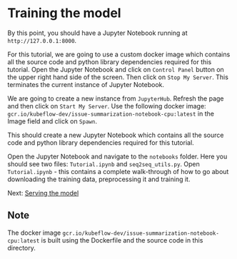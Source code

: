 # Training the model

By this point, you should have a Jupyter Notebook running at `http://127.0.0.1:8000`.

For this tutorial, we are going to use a custom docker image which contains all the source code and python library dependencies required for this tutorial. Open the Jupyter Notebook and click on `Control Panel` button on the upper right hand side of the screen. Then click on `Stop My Server`. This terminates the current instance of Jupyter Notebook.

We are going to create a new instance from `JupyterHub`. Refresh the page and then click on `Start My Server`. Use the following docker image: `gcr.io/kubeflow-dev/issue-summarization-notebook-cpu:latest` in the Image field and click on `Spawn`.

This should create a new Jupyter Notebook which contains all the source code and python library dependencies required for this tutorial.

Open the Jupyter Notebook and navigate to the `notebooks` folder. Here you should see two files: `Tutorial.ipynb` and `seq2seq_utils.py`. Open `Tutorial.ipynb` - this contains a complete walk-through of how to go about downloading the training data, preprocessing it and training it.

Next: [Serving the model](serving_the_model.md)

## Note

The docker image `gcr.io/kubeflow-dev/issue-summarization-notebook-cpu:latest` is built using the Dockerfile and the source code in this directory.
